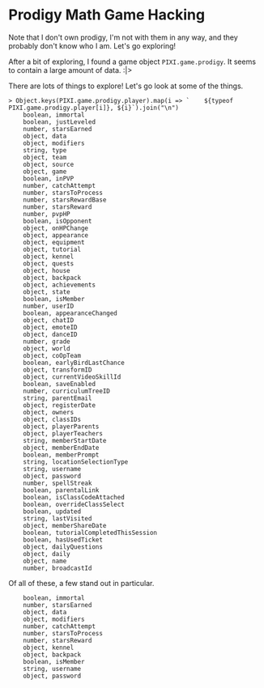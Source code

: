 # Prodigy Math Game Hacking

Note that I don't own prodigy, I'm not with them in any way, and they probably don't know who I am.
Let's go exploring!

After a bit of exploring, I found a game object `PIXI.game.prodigy`. It seems to contain a large amount of data. :|>

There are lots of things to explore! Let's go look at some of the things.

```
> Object.keys(PIXI.game.prodigy.player).map(i => `    ${typeof PIXI.game.prodigy.player[i]}, ${i}`).join("\n")
    boolean, immortal
    boolean, justLeveled
    number, starsEarned
    object, data
    object, modifiers
    string, type
    object, team
    object, source
    object, game
    boolean, inPVP
    number, catchAttempt
    number, starsToProcess
    number, starsRewardBase
    number, starsReward
    number, pvpHP
    boolean, isOpponent
    object, onHPChange
    object, appearance
    object, equipment
    object, tutorial
    object, kennel
    object, quests
    object, house
    object, backpack
    object, achievements
    object, state
    boolean, isMember
    number, userID
    boolean, appearanceChanged
    object, chatID
    object, emoteID
    object, danceID
    number, grade
    object, world
    object, coOpTeam
    boolean, earlyBirdLastChance
    object, transformID
    object, currentVideoSkillId
    boolean, saveEnabled
    number, curriculumTreeID
    string, parentEmail
    object, registerDate
    object, owners
    object, classIDs
    object, playerParents
    object, playerTeachers
    string, memberStartDate
    object, memberEndDate
    boolean, memberPrompt
    string, locationSelectionType
    string, username
    object, password
    number, spellStreak
    boolean, parentalLink
    boolean, isClassCodeAttached
    boolean, overrideClassSelect
    boolean, updated
    string, lastVisited
    object, memberShareDate
    boolean, tutorialCompletedThisSession
    boolean, hasUsedTicket
    object, dailyQuestions
    object, daily
    object, name
    number, broadcastId
```

Of all of these, a few stand out in particular.
```
    boolean, immortal
    number, starsEarned
    object, data
    object, modifiers
    number, catchAttempt
    number, starsToProcess
    number, starsReward
    object, kennel
    object, backpack
    boolean, isMember
    string, username
    object, password
```
